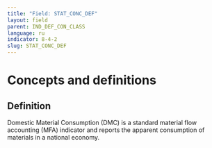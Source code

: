 ```yaml
---
title: "Field: STAT_CONC_DEF"
layout: field
parent: IND_DEF_CON_CLASS
language: ru
indicator: 8-4-2
slug: STAT_CONC_DEF
---
```

# Concepts and definitions

## Definition

Domestic Material Consumption (DMC) is a standard material flow accounting (MFA) indicator and reports the apparent consumption of materials in a national economy.